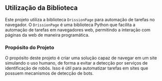 ## Utilização da Biblioteca

Este projeto utiliza a biblioteca `DrissionPage` para automação de tarefas no navegador. O `DrissionPage` é uma biblioteca Python que facilita a automação de tarefas em navegadores web, permitindo a interação com páginas da web de maneira programática.

### Propósito do Projeto

O propósito deste projeto é criar uma solução capaz de navegar em um site simulando o uso humano, de forma a evitar a detecção por serviços de identificação de robôs. Isso é útil para automatizar tarefas em sites que possuem mecanismos de detecção de bots.

